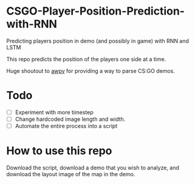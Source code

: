 # CSGO-Player-Position-Prediction-with-RNN
Predicting players position in demo (and possibly in game) with RNN and LSTM

This repo predicts the position of the players one side at a time.

Huge shoutout to [awpy](https://github.com/pnxenopoulos/awpy) for providing a way to parse CS:GO demos.  

# Todo
- [ ] Experiment with more timestep
- [ ] Change hardcoded image length and width.
- [ ] Automate the entire process into a script

# How to use this repo
Download the script, download a demo that you wish to analyze, and download the layout image of the map in the demo.

